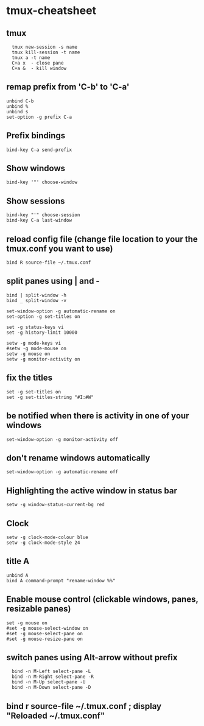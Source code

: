 # tmux-cheatsheet

## tmux
      tmux new-session -s name
      tmux kill-session -t name
      tmux a -t name
      C+a x  - close pane
      C+a &  - kill window

## remap prefix from 'C-b' to 'C-a'
    unbind C-b
    unbind %
    unbind s
    set-option -g prefix C-a

## Prefix bindings
    bind-key C-a send-prefix

## Show windows
    bind-key '"' choose-window

## Show sessions
    bind-key "'" choose-session
    bind-key C-a last-window

## reload config file (change file location to your the tmux.conf you want to use)
    bind R source-file ~/.tmux.conf

## split panes using | and -
    bind | split-window -h
    bind _ split-window -v

    set-window-option -g automatic-rename on
    set-option -g set-titles on

    set -g status-keys vi
    set -g history-limit 10000

    setw -g mode-keys vi
    #setw -g mode-mouse on
    setw -g mouse on
    setw -g monitor-activity on

## fix the titles
    set -g set-titles on
    set -g set-titles-string "#I:#W"

## be notified when there is activity in one of your windows
    set-window-option -g monitor-activity off

## don't rename windows automatically
    set-window-option -g automatic-rename off

## Highlighting the active window in status bar
    setw -g window-status-current-bg red

## Clock
    setw -g clock-mode-colour blue
    setw -g clock-mode-style 24

## title A
    unbind A
    bind A command-prompt "rename-window %%"

## Enable mouse control (clickable windows, panes, resizable panes)
    set -g mouse on
    #set -g mouse-select-window on
    #set -g mouse-select-pane on
    #set -g mouse-resize-pane on

## switch panes using Alt-arrow without prefix
      bind -n M-Left select-pane -L
      bind -n M-Right select-pane -R
      bind -n M-Up select-pane -U
      bind -n M-Down select-pane -D

## bind r source-file ~/.tmux.conf \; display "Reloaded ~/.tmux.conf"
